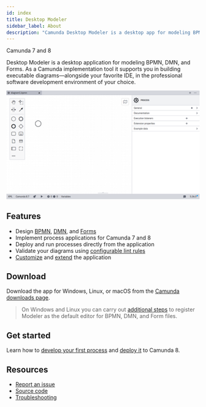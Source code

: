 ```yaml
---
id: index
title: Desktop Modeler
sidebar_label: About
description: "Camunda Desktop Modeler is a desktop app for modeling BPMN, DMN, and Forms, compatible with Camunda 7 and Camunda 8. As a Camunda implementation tool it works alongside your favorite IDE, in the professional software development environment of your choice"
---
```


<span class="badge badge--cloud">Camunda 7 and 8</span>

Desktop Modeler is a desktop application for modeling BPMN, DMN, and Forms. As a Camunda implementation tool it supports you in building executable diagrams—alongside your favorite IDE, in the professional software development environment of your choice.

![Desktop Modeler Screenshot](./img/new-diagram.png)

## Features

- Design [BPMN](../bpmn/bpmn.md), [DMN](../dmn/dmn.md), and [Forms](../forms/camunda-forms-reference.md)
- Implement process applications for Camunda 7 and 8
- Deploy and run processes directly from the application
- Validate your diagrams using [configurable lint rules](https://github.com/camunda/camunda-modeler-custom-linter-rules-plugin)
- [Customize](./flags/flags.md) and [extend](./plugins/plugins.md) the application

## Download

Download the app for Windows, Linux, or macOS from the [Camunda downloads page](https://camunda.com/download/modeler/).

> On Windows and Linux you can carry out [additional steps](./install-the-modeler#wire-file-associations) to register Modeler as the default editor for BPMN, DMN, and Form files.

## Get started

Learn how to [develop your first process](./model-your-first-diagram.md) and [deploy it](./connect-to-camunda-8.md) to Camunda 8.

## Resources

- [Report an issue](https://github.com/camunda/camunda-modeler/issues)
- [Source code](https://github.com/camunda/camunda-modeler)
- [Troubleshooting](/self-managed/operational-guides/troubleshooting/troubleshooting.md)
